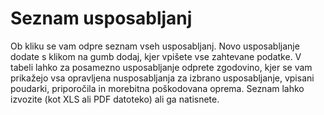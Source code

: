 # Seznam usposabljanj

Ob kliku se vam odpre seznam vseh usposabljanj. Novo usposabljanje dodate s klikom na gumb dodaj, kjer vpišete vse zahtevane podatke. V tabeli lahko za posamezno usposabljanje odprete zgodovino, kjer se vam prikažejo vsa opravljena nusposabljanja za izbrano usposabljanje, vpisani poudarki, priporočila in morebitna poškodovana oprema. Seznam lahko izvozite (kot XLS ali PDF datoteko) ali ga natisnete.

